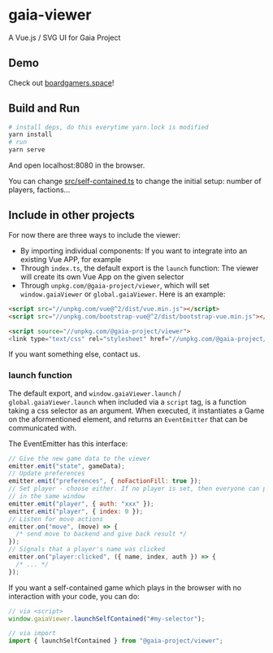 # gaia-viewer

A Vue.js / SVG UI for Gaia Project

## Demo

Check out [boardgamers.space](https://www.boardgamers.space)!

## Build and Run

```bash
# install deps, do this everytime yarn.lock is modified
yarn install
# run
yarn serve
```

And open localhost:8080 in the browser.

You can change [src/self-contained.ts](src/self-contained.ts) to change the initial setup: number of players, factions...

## Include in other projects

For now there are three ways to include the viewer:

- By importing individual components: If you want to integrate into an existing Vue APP, for example
- Through `index.ts`, the default export is the `launch` function: The viewer will create its own Vue App on the given selector
- Through `unpkg.com/@gaia-project/viewer`, which will set `window.gaiaViewer` or `global.gaiaViewer`. Here is an example:

```html
<script src="//unpkg.com/vue@^2/dist/vue.min.js"></script>
<script src="//unpkg.com/bootstrap-vue@^2/dist/bootstrap-vue.min.js"></script>

<script source="//unpkg.com/@gaia-project/viewer">
<link type="text/css" rel="stylesheet" href="//unpkg.com/@gaia-project/viewer/dist/package/viewer.css">
```

If you want something else, contact us.

### launch function

The default export, and `window.gaiaViewer.launch` / `global.gaiaViewer.launch` when included via a `script` tag, is a function taking a css selector as an argument. When executed, it instantiates a Game on the aformentioned element, and returns an `EventEmitter` that can be communicated with.

The EventEmitter has this interface:

```js
// Give the new game data to the viewer
emitter.emit("state", gameData);
// Update preferences
emitter.emit("preferences", { noFactionFill: true });
// Set player - choose either. If no player is set, then everyone can play
// in the same window
emitter.emit("player", { auth: "xxx" });
emitter.emit("player", { index: 0 });
// Listen for move actions
emitter.on("move", (move) => {
  /* send move to backend and give back result */
});
// Signals that a player's name was clicked
emitter.on("player:clicked", ({ name, index, auth }) => {
  /* ... */
});
```

If you want a self-contained game which plays in the browser with no interaction with your code, you can do:

```js
// via <script>
window.gaiaViewer.launchSelfContained("#my-selector");

// via import
import { launchSelfContained } from "@gaia-project/viewer";
```
